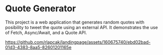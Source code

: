 <h1>Quote Generator</h1>
This project is a web application that generates random quotes with posibility to tweet the quote using an external API. It demonstrates the use of Fetch, Async/Await, and a Quote API.

https://github.com/rlapcak/landingpage/assets/160675740/ebd02bad-01d3-4383-8aa5-82601201165e
